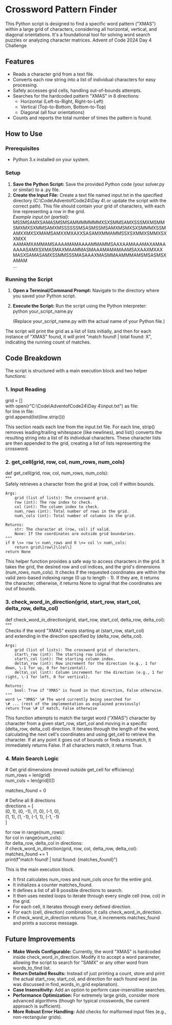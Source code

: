 # **Crossword Pattern Finder**

This Python script is designed to find a specific word pattern ("XMAS") within a large grid of characters, considering all horizontal, vertical, and diagonal orientations. It's a foundational tool for solving word search puzzles or analyzing character matrices. Advent of Code 2024 Day 4 Challenge

## **Features**

* Reads a character grid from a text file.  
* Converts each row string into a list of individual characters for easy processing.  
* Safely accesses grid cells, handling out-of-bounds attempts.  
* Searches for the hardcoded pattern "XMAS" in 8 directions:  
  * Horizontal (Left-to-Right, Right-to-Left)  
  * Vertical (Top-to-Bottom, Bottom-to-Top)  
  * Diagonal (all four orientations)  
* Counts and reports the total number of times the pattern is found.

## **How to Use**

### **Prerequisites**

* Python 3.x installed on your system.

### **Setup**

1. **Save the Python Script:** Save the provided Python code (your solver.py or similar) to a .py file.  
2. **Create the Input File:** Create a text file named input.txt in the specified directory (C:\\Code\\AdventofCode24\\Day 4\\ or update the script with the correct path). This file should contain your grid of characters, with each line representing a row in the grid.  
   *Example input.txt (partial):*  
   MSSMSAMXSAMASMSMSAMMMMMMMXSXSMMSAMXSSSMXMSMMSMXMXSXMMSAMXMSSSSSSMSASMSSMSAMXMSMXSXSMMMXSSMAMXXMXSXMAMSAMXXMXAXXSASAMXMMAMMSSXSXMMXSMMXSXXMXX  
   AAMAMXAMMAMSAAAAMAMAAAAMMAMMSAAXAAMAAAMAXAMAAAAAASAMXSXMASMAXMAAMMASMAAAMAMAMAAMSAXAAXMXAXMASXSAMASAMXSSMMSSSMASAAAXMASMMAAMMMAMSMSASMSXAMAM  
   ...

### **Running the Script**

1. **Open a Terminal/Command Prompt:** Navigate to the directory where you saved your Python script.  
2. **Execute the Script:** Run the script using the Python interpreter:  
   python your\_script\_name.py

   (Replace your\_script\_name.py with the actual name of your Python file.)

The script will print the grid as a list of lists initially, and then for each instance of "XMAS" found, it will print "match found\! | total found: X", indicating the running count of matches.

## **Code Breakdown**

The script is structured with a main execution block and two helper functions:

### **1\. Input Reading**

grid \= \[\]  
with open(r"C:\\Code\\AdventofCode24\\Day 4\\input.txt") as file:  
    for line in file:  
        grid.append(list(line.strip()))

This section reads each line from the input.txt file. For each line, strip() removes leading/trailing whitespace (like newlines), and list() converts the resulting string into a list of its individual characters. These character lists are then appended to the grid, creating a list of lists representing the crossword.

### **2\. get\_cell(grid, row, col, num\_rows, num\_cols)**

def get\_cell(grid, row, col, num\_rows, num\_cols):  
    """  
    Safely retrieves a character from the grid at (row, col) if within bounds.

    Args:  
        grid (list of lists): The crossword grid.  
        row (int): The row index to check.  
        col (int): The column index to check.  
        num\_rows (int): Total number of rows in the grid.  
        num\_cols (int): Total number of columns in the grid.

    Returns:  
        str: The character at (row, col) if valid.  
        None: If the coordinates are outside grid boundaries.  
    """  
    if 0 \<= row \< num\_rows and 0 \<= col \< num\_cols:  
        return grid\[row\]\[col\]  
    return None

This helper function provides a safe way to access characters in the grid. It takes the grid, the desired row and col indices, and the grid's dimensions (num\_rows, num\_cols). It checks if the requested coordinates are within the valid zero-based indexing range (0 up to length \- 1). If they are, it returns the character; otherwise, it returns None to signal that the coordinates are out of bounds.

### **3\. check\_word\_in\_direction(grid, start\_row, start\_col, delta\_row, delta\_col)**

def check\_word\_in\_direction(grid, start\_row, start\_col, delta\_row, delta\_col):  
    """  
    Checks if the word "XMAS" exists starting at (start\_row, start\_col)  
    and extending in the direction specified by (delta\_row, delta\_col).

    Args:  
        grid (list of lists): The crossword grid of characters.  
        start\_row (int): The starting row index.  
        start\_col (int): The starting column index.  
        delta\_row (int): Row increment for the direction (e.g., 1 for down, \-1 for up, 0 for horizontal).  
        delta\_col (int): Column increment for the direction (e.g., 1 for right, \-1 for left, 0 for vertical).

    Returns:  
        bool: True if "XMAS" is found in that direction, False otherwise.  
    """  
    word \= "XMAS" \# The word currently being searched for  
    \# ... (rest of the implementation as explained previously)  
    return True \# if match, False otherwise

This function attempts to match the target word ("XMAS") character by character from a given start\_row, start\_col and moving in a specific (delta\_row, delta\_col) direction. It iterates through the length of the word, calculating the next cell's coordinates and using get\_cell to retrieve the character. If at any point it goes out of bounds or finds a mismatch, it immediately returns False. If all characters match, it returns True.

### **4\. Main Search Logic**

\# Get grid dimensions (moved outside get\_cell for efficiency)  
num\_rows \= len(grid)  
num\_cols \= len(grid\[0\])

matches\_found \= 0

\# Define all 8 directions  
directions \= \[  
    (0, 1), (0, \-1), (1, 0), (-1, 0),  
    (1, 1), (1, \-1), (-1, 1), (-1, \-1)  
\]

for row in range(num\_rows):  
    for col in range(num\_cols):  
        for delta\_row, delta\_col in directions:  
            if check\_word\_in\_direction(grid, row, col, delta\_row, delta\_col):  
                matches\_found \+= 1  
                print(f"match found\! | total found: {matches\_found}")

This is the main execution block.

* It first calculates num\_rows and num\_cols once for the entire grid.  
* It initializes a counter matches\_found.  
* It defines a list of all 8 possible directions to search.  
* It then uses nested loops to iterate through every single cell (row, col) in the grid.  
* For each cell, it iterates through every defined direction.  
* For each (cell, direction) combination, it calls check\_word\_in\_direction.  
* If check\_word\_in\_direction returns True, it increments matches\_found and prints a success message.

## **Future Improvements**

* **Make Words Configurable:** Currently, the word "XMAS" is hardcoded inside check\_word\_in\_direction. Modify it to accept a word parameter, allowing the script to search for "SAMX" or any other word from words\_to\_find list.  
* **Return Detailed Results:** Instead of just printing a count, store and print the actual start\_row, start\_col, and direction for each found word (as was discussed in find\_words\_in\_grid explanation).  
* **Case Insensitivity:** Add an option to perform case-insensitive searches.  
* **Performance Optimization:** For extremely large grids, consider more advanced algorithms (though for typical crosswords, the current approach is sufficient).  
* **More Robust Error Handling:** Add checks for malformed input files (e.g., non-rectangular grids).